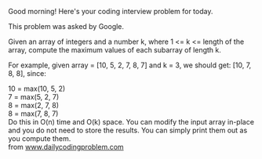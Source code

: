 
Good morning! Here's your coding interview problem for today.<br>

This problem was asked by Google.<br>

Given an array of integers and a number k, where 1 <= k <= length of the array, compute the maximum values of each subarray of length k.<br>

For example, given array = [10, 5, 2, 7, 8, 7] and k = 3, we should get: [10, 7, 8, 8], since: <br>

10 = max(10, 5, 2) <br>
7 = max(5, 2, 7)<br>
8 = max(2, 7, 8)<br>
8 = max(7, 8, 7)<br>
Do this in O(n) time and O(k) space. You can modify the input array in-place and you do not need to store the results. You can simply print them out as you compute them.<br>
from www.dailycodingproblem.com <br>
